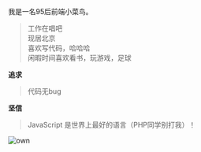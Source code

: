 我是一名95后前端小菜鸟。

> 工作在唱吧  
> 现居北京  
> 喜欢写代码，哈哈哈  
> 闲暇时间喜欢看书，玩游戏，足球  

**追求**

> 代码无bug  

**坚信**

> JavaScript 是世界上最好的语言（PHP同学别打我）！

![own](http://cdn.521plus.com/record/qixing.jpeg)